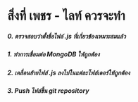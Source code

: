 # สิ่งที่ เพชร - ไลท์ ควรจะทำ
##### 0. ตรวจสอบว่าตั้งชื่อไฟล์ .js ที่เกี่ยวข้องเหมาะสมแล้ว
##### 1. ทำการเชื่อมต่อ MongoDB ให้ถูกต้อง
##### 2. เคลื่อนย้ายไฟล์ .js ลงไปในแต่ละโฟล์เดอร์ให้ถูกต้อง
##### 3. Push ไฟล์ขึ้น git repository